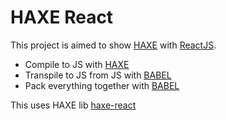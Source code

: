 HAXE React
================
This project is aimed to show [HAXE][2] with [ReactJS][1].
 - Compile to JS with [HAXE][2]
 - Transpile to JS from JS with [BABEL][4]
 - Pack everything together with [BABEL][4]

This uses HAXE lib [haxe-react][3]







[1]: https://facebook.github.io/react/ 
[2]: http://haxe.org/
[3]: https://github.com/massiveinteractive/haxe-react
[4]: https://babeljs.io/
[5]: https://webpack.github.io/